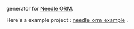 generator for [Needle ORM](https://github.com/needle-dart/needle_orm_all).

Here's a example project : [needle_orm_example](https://github.com/needle-dart/needle_orm_all) .
